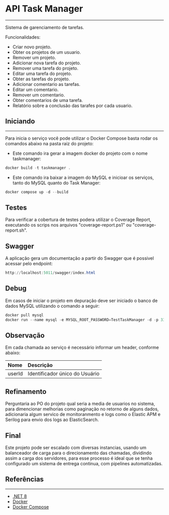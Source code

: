 # API Task Manager

---

Sistema de garenciamento de tarefas.

Funcionalidades:

- Criar novo projeto.
- Obter os projetos de um usuario.
- Remover um projeto.
- Adicionar nova tarefa do projeto.
- Remover uma tarefa do projeto.
- Editar uma tarefa do projeto.
- Obter as tarefas do projeto.
- Adicionar comentario as tarefas.
- Editar um comentario.
- Remover um comentario.
- Obter comentarios de uma tarefa.
- Relatório sobre a conclusão das tarafes por cada usuario.

## Iniciando

---

Para inicia o serviço você pode utilizar o Docker Compose basta rodar os comandos abaixo na pasta raiz do projeto:

- Este comando ira gerar a imagem docker do projeto com o nome taskmanager:

```powershell
docker build -t taskmanager .
```

- Este comando ira baixar a imagem do MySQL e inicioar os serviços, tanto do MySQL quanto do Task Manager:

```powershell
docker compose up -d --build
```

## Testes

Para verificar a cobertura de testes podera utilizar o Coverage Report, executando os scrips nos arquivos "coverage-report.ps1" ou "coverage-report.sh".

## Swagger

A aplicação gera um documentação a partir do Swagger que é possivel acessar pelo endpoint:

```powershell
http://localhost:5011/swagger/index.html
```

## Debug

Em casos de iniciar o projeto em depuração deve ser iniciado o banco de dados MySQL utilizando o comando a seguir:

```powershell
docker pull mysql
docker run --name mysql -e MYSQL_ROOT_PASSWORD=TestTaskManager -d -p 3306:3306 mysql
```


## Observação

Em cada chamada ao serviço é necessário informar um header, conforme abaixo:

| Nome   | Descrição                      |
| :------| :----------------------------- |
| userId | Identificador único do Usuário |


## Refinamento

Perguntaria ao PO do projeto qual seria a media de usuarios no sistema, para dimencionar melhorias como paginação no retorno de alguns dados, adicionaria algum servico de monitoranmento e logs como o Elastic APM e Serilog para envio dos logs ao ElasticSearch.

## Final

Este projeto pode ser escalado com diversas instancias, usando um balanceador de carga para o direcionamento das chamadas, dividindo assim a carga dos servidores, para esse processo é ideal que se tenha configurado um sistema de entrega continua, com pipelines automatizadas.

## Referências

---

- [.NET 8](https://dotnet.microsoft.com/pt-br/download/dotnet/8.0)
- [Docker](https://www.docker.com/)
- [Docker Compose](https://docs.docker.com/compose/)

